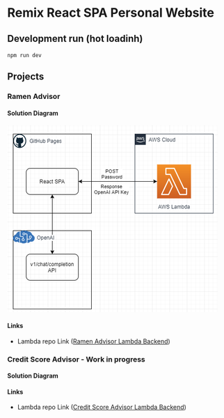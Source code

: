 # Remix React SPA Personal Website

## Development run (hot loadinh)
```shellscript
npm run dev
```
## Projects
### Ramen Advisor
#### Solution Diagram
![alt text](drawio_diagrams/ramen_sense/solution_diagram.PNG "Title")
#### Links
- Lambda repo Link ([Ramen Advisor Lambda Backend](https://github.com/jar-ry/web_lambda))

### Credit Score Advisor - Work in progress
#### Solution Diagram
<!-- ![alt text](drawio_diagrams\ramen_sense\solution_diagram.PNG "Title") -->
#### Links
- Lambda repo Link ([Credit Score Advisor Lambda Backend](https://github.com/jar-ry/credit_score_agentic_lambda))
